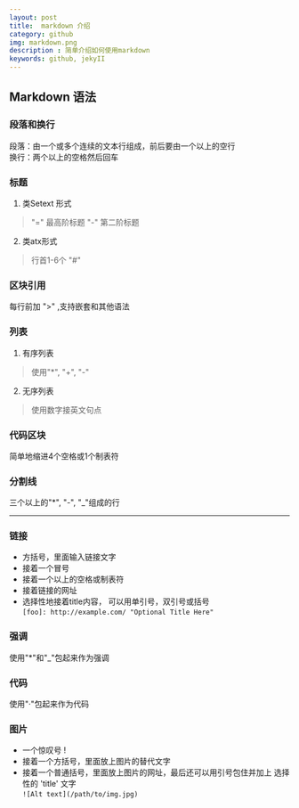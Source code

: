 ```yaml
---
layout: post
title:  markdown 介绍 
category: github 
img: markdown.png 
description : 简单介绍如何使用markdown 
keywords: github, jekyII 
---
```


## Markdown 语法

### 段落和换行
段落：由一个或多个连续的文本行组成，前后要由一个以上的空行  
换行：两个以上的空格然后回车

### 标题
1. 类Setext 形式  

> "=" 最高阶标题
> "-" 第二阶标题

2. 类atx形式  

> 行首1-6个 "#"

### 区块引用
每行前加 ">" ,支持嵌套和其他语法

### 列表
1. 有序列表  

> 使用"*", "+", "-"

2. 无序列表  

> 使用数字接英文句点

### 代码区块
简单地缩进4个空格或1个制表符

### 分割线
三个以上的"*", "-", "_"组成的行

***

### 链接
* 方括号，里面输入链接文字
* 接着一个冒号
* 接着一个以上的空格或制表符
* 接着链接的网址
* 选择性地接着title内容， 可以用单引号，双引号或括号  
    `[foo]: http://example.com/ "Optional Title Here"`

### 强调
使用"*"和"_"包起来作为强调

### 代码
使用"·"包起来作为代码

### 图片
* 一个惊叹号 !
* 接着一个方括号，里面放上图片的替代文字
* 接着一个普通括号，里面放上图片的网址，最后还可以用引号包住并加上 选择性的 'title' 文字  
    `![Alt text](/path/to/img.jpg)`
